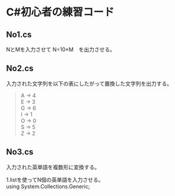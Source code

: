 
# C#初心者の練習コード


## No1.cs  
  NとMを入力させて N÷10×M　を出力させる。  
  
  
## No2.cs  
  入力された文字列を以下の表にしたがって置換した文字列を出力する。  
  >    A → 4  
      E → 3  
      G → 6  
      I → 1  
      O → 0  
      S → 5  
      Z → 2  
  
  
## No3.cs  
  入力された英単語を複数形に変換する。  
    
   1.listを使ってN個の英単語を入力させる。  
      using System.Collections.Generic;

   
